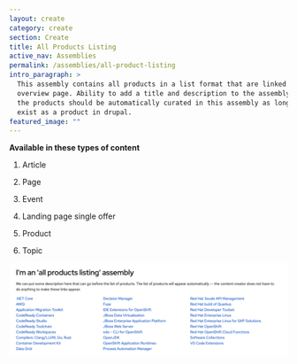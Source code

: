 ```yaml
---
layout: create
category: create
section: Create
title: All Products Listing
active_nav: Assemblies
permalink: /assemblies/all-product-listing
intro_paragraph: >
  This assembly contains all products in a list format that are linked to their
  overview page. Ability to add a title and description to the assembly. All of
  the products should be automatically curated in this assembly as long as they
  exist as a product in drupal.
featured_image: ""
---
```

**Available in these types of content**

1. Article

2. Page

3. Event

4. Landing page single offer

5. Product

6. Topic

![All Products Listing example image](/assets/uploads/screen-shot-2020-07-01-at-11.29.09-am.png)